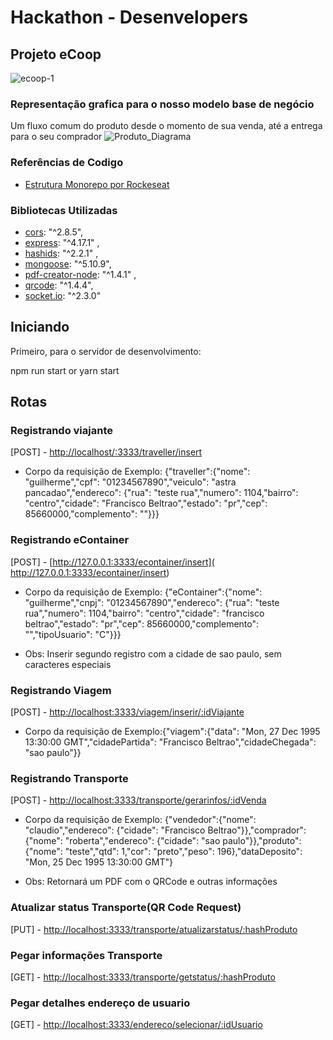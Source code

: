 # Hackathon - Desenvelopers

## Projeto eCoop
![ecoop-1](https://user-images.githubusercontent.com/66282650/96387588-9a289d00-1179-11eb-878a-56c9bc003982.png)

### Representação grafica para o nosso modelo base de negócio
Um fluxo comum do produto desde o momento de sua venda, até a entrega para o seu comprador
![Produto_Diagrama](https://user-images.githubusercontent.com/66282650/96369471-8ad13180-1130-11eb-9758-227929fb4560.png)

### Referências de Codigo
- [Estrutura Monorepo por Rockeseat](https://github.com/rocketseat-content/youtube-monorepo)

### Bibliotecas Utilizadas
- [cors](https://www.npmjs.com/package/cors): "^2.8.5",  
- [express](https://expressjs.com/pt-br/): "^4.17.1" ,
- [hashids](https://hashids.org): "^2.2.1" ,
- [mongoose](https://mongoosejs.com): "^5.10.9",
- [pdf-creator-node](https://www.npmjs.com/package/pdf-creator-node): "^1.4.1" ,
- [qrcode](https://www.npmjs.com/package/qrcode): "^1.4.4",
- [socket.io](https://socket.io): "^2.3.0"

## Iniciando

Primeiro, para o servidor de desenvolvimento:

npm run start
or
yarn start

## Rotas
### Registrando viajante
[POST] - [http://localhost/:3333/traveller/insert](http//localhost:3333/traveller/insert)
- Corpo da requisição de Exemplo: {"traveller":{"nome": "guilherme","cpf": "01234567890","veiculo": "astra pancadao","endereco": {"rua": "teste rua","numero": 1104,"bairro": "centro","cidade": "Francisco Beltrao","estado": "pr","cep": 85660000,"complemento": ""}}}

### Registrando eContainer
[POST] - [http://127.0.0.1:3333/econtainer/insert]( http://127.0.0.1:3333/econtainer/insert)
- Corpo da requisição de Exemplo: {"eContainer":{"nome": "guilherme","cnpj": "01234567890","endereco": {"rua": "teste rua","numero": 1104,"bairro": "centro","cidade": "francisco beltrao","estado": "pr","cep": 85660000,"complemento": "","tipoUsuario": "C"}}}

- Obs: Inserir segundo registro com a cidade de sao paulo, sem caracteres especiais

### Registrando Viagem
[POST] - [http://localhost:3333/viagem/inserir/:idViajante](http://localhost:3333/viagem/inserir/5f8bfdcf9d1359390054ca26)
- Corpo da requisição de Exemplo:{"viagem":{"data": "Mon, 27 Dec 1995 13:30:00 GMT","cidadePartida": "Francisco Beltrao","cidadeChegada": "sao paulo"}}

### Registrando Transporte
[POST] - [http://localhost:3333/transporte/gerarinfos/:idVenda](http://localhost:3333/transporte/gerarinfos/577)
- Corpo da requisição de Exemplo: {"vendedor":{"nome": "claudio","endereco": {"cidade": "Francisco Beltrao"}},"comprador": {"nome": "roberta","endereco": {"cidade": "sao paulo"}},"produto": {"nome": "teste","qtd": 1,"cor": "preto","peso": 196},"dataDeposito": "Mon, 25 Dec 1995 13:30:00 GMT"}

- Obs: Retornará um PDF com o QRCode e outras informações

### Atualizar status Transporte(QR Code Request)
[PUT] - [http://localhost:3333/transporte/atualizarstatus/:hashProduto](http://localhost:3333/transporte/atualizarstatus/:hashProduto)

### Pegar informações Transporte
[GET] - [http://localhost:3333/transporte/getstatus/:hashProduto](http://localhost:3333/transporte/getstatus/:hashProduto)

### Pegar detalhes endereço de usuario
[GET] - [http://localhost:3333/endereco/selecionar/:idUsuario](http://localhost:3333/endereco/selecionar/5f8bfdcf9d1359390054ca26)
